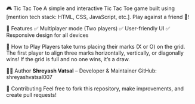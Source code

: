 🎮 Tic Tac Toe
A simple and interactive Tic Tac Toe game built using [mention tech stack: HTML, CSS, JavaScript, etc.]. Play against a friend 🚀!

🚀 Features
✅ Multiplayer mode (Two players)
✅ User-friendly UI
✅ Responsive design for all devices

🎲 How to Play
Players take turns placing their marks (X or O) on the grid.
The first player to align three marks horizontally, vertically, or diagonally wins!
If the grid is full and no one wins, it’s a draw.

👨‍💻 Author
**Shreyash Vatsal** – Developer & Maintainer
GitHub: shreyashvatsal007

🤝 Contributing
Feel free to fork this repository, make improvements, and create pull requests!
